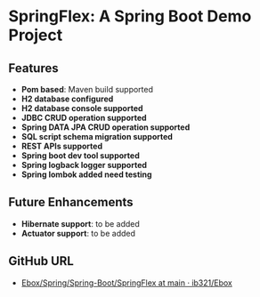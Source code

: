 # SpringFlex: A Spring Boot Demo Project

## Features

- **Pom based**: Maven build supported
- **H2 database configured**
- **H2 database console supported**
- **JDBC CRUD operation supported**
- **Spring DATA JPA CRUD operation supported**
- **SQL script schema migration supported**
- **REST APIs supported**
- **Spring boot dev tool supported**
- **Spring logback logger supported**
- **Spring lombok added need testing**

## Future Enhancements

- **Hibernate support**: to be added
- **Actuator support**: to be added

## GitHub URL

- [Ebox/Spring/Spring-Boot/SpringFlex at main · ib321/Ebox](https://github.com/ib321/Ebox/tree/main/Spring/Spring-Boot/SpringFlex)
